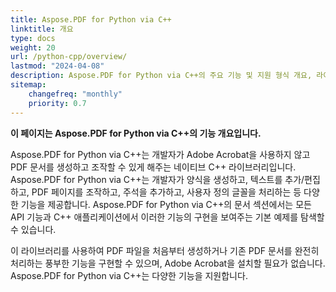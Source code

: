 ```yaml
---
title: Aspose.PDF for Python via C++
linktitle: 개요
type: docs
weight: 20
url: /python-cpp/overview/
lastmod: "2024-04-08"
description: Aspose.PDF for Python via C++의 주요 기능 및 지원 형식 개요, 라이브러리 설치 및 라이선스 매뉴얼.
sitemap:
    changefreq: "monthly"
    priority: 0.7
---
```


**이 페이지는 Aspose.PDF for Python via C++의 기능 개요입니다.**

Aspose.PDF for Python via C++는 개발자가 Adobe Acrobat을 사용하지 않고 PDF 문서를 생성하고 조작할 수 있게 해주는 네이티브 C++ 라이브러리입니다. Aspose.PDF for Python via C++는 개발자가 양식을 생성하고, 텍스트를 추가/편집하고, PDF 페이지를 조작하고, 주석을 추가하고, 사용자 정의 글꼴을 처리하는 등 다양한 기능을 제공합니다. Aspose.PDF for Python via C++의 문서 섹션에서는 모든 API 기능과 C++ 애플리케이션에서 이러한 기능의 구현을 보여주는 기본 예제를 탐색할 수 있습니다.

이 라이브러리를 사용하여 PDF 파일을 처음부터 생성하거나 기존 PDF 문서를 완전히 처리하는 풍부한 기능을 구현할 수 있으며, Adobe Acrobat을 설치할 필요가 없습니다.
 Aspose.PDF for Python via C++는 다양한 기능을 지원합니다.